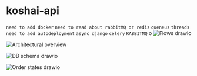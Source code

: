 # koshai-api
`need to add docker`
`need to read about rabbitMQ or redis`
`queneus`
`threads`
`need to add autodeployment`
`async django`
`celery`
`RABBITMQ`
о
![Flows drawio](https://github.com/rubyazz/koshai-api/assets/98265750/ac99bb0c-2507-44fa-b044-cc673cc352bd)

![Architectural overview](https://github.com/rubyazz/koshai-api/assets/98265750/c752082a-c9a5-484a-8977-b778b076e0c6)

![DB schema drawio](https://github.com/rubyazz/koshai-api/assets/98265750/f6846444-9470-4fa6-ab72-05f937ae0cbd)

![Order states drawio](https://github.com/rubyazz/koshai-api/assets/98265750/cdb16351-9fae-419d-b62d-bebf50692879)
